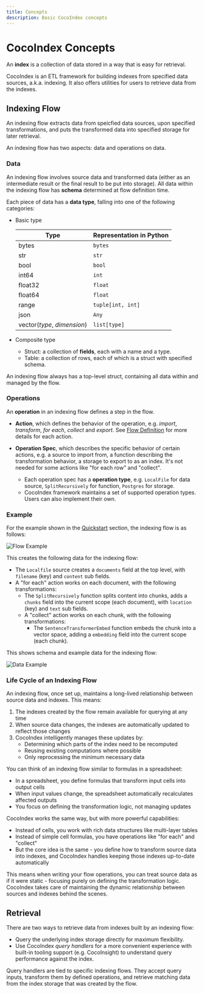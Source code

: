 ```yaml
---
title: Concepts
description: Basic CocoIndex concepts
---
```


# CocoIndex Concepts

An **index** is a collection of data stored in a way that is easy for retrieval.

CocoIndex is an ETL framework for building indexes from specified data sources, a.k.a. indexing. It also offers utilities for users to retrieve data from the indexes.

## Indexing Flow

An indexing flow extracts data from speicfied data sources, upon specified transformations, and puts the transformed data into specified storage for later retrieval.

An indexing flow has two aspects: data and operations on data.

### Data

An indexing flow involves source data and transformed data (either as an intermediate result or the final result to be put into storage). All data within the indexing flow has **schema** determined at flow definition time.

Each piece of data has a **data type**, falling into one of the following categories:

*   Basic type

    | Type                        | Representation in Python |
    |-----------------------------|--------------------------|
    | bytes                       | `bytes`                  |
    | str                         | `str`                    |
    | bool                        | `bool`                   |
    | int64                       | `int`                    |
    | float32                     | `float`                  |
    | float64                     | `float`                  |
    | range                       | `tuple[int, int]`        |
    | json                        | `Any`                    |
    | vector(*type*, *dimension*) | `list[type]`             |


*   Composite type
    *   Struct: a collection of **fields**, each with a name and a type.
    *   Table: a collection of rows, each of which is a struct with specified schema.

An indexing flow always has a top-level struct, containing all data within and managed by the flow.

### Operations

An **operation** in an indexing flow defines a step in the flow.

*   **Action**, which defines the behavior of the operation, e.g. *import*, *transform*, *for each*, *collect* and *export*.
    See [Flow Definition](flow_def) for more details for each action.

*   **Operation Spec**, which describes the specific behavior of certain actions, e.g. a source to import from, a function describing the transformation behavior, a storage to export to as an index. It's not needed for some actions like "for each row" and "collect".
    *   Each operation spec has a **operation type**, e.g. `LocalFile` for data source, `SplitRecursively` for function, `Postgres` for storage.
    *   CocoIndex framework maintains a set of supported operation types. Users can also implement their own.

### Example

For the example shown in the [Quickstart](../getting_started/quickstart) section, the indexing flow is as follows:

![Flow Example](flow_example.svg)

This creates the following data for the indexing flow:

*   The `Localfile` source creates a `documents` field at the top level, with `filename` (key) and `content` sub fields.
*   A "for each" action works on each document, with the following transformations:
    *   The `SplitRecursively` function splits content into chunks, adds a `chunks` field into the current scope (each document), with `location` (key) and `text` sub fields.
    *   A "collect" action works on each chunk, with the following transformations:
        *   The `SentenceTransformerEmbed` function embeds the chunk into a vector space, adding a `embedding` field into the current scope (each chunk).

This shows schema and example data for the indexing flow:

![Data Example](data_example.svg)

### Life Cycle of an Indexing Flow

An indexing flow, once set up, maintains a long-lived relationship between source data and indexes. This means:

1. The indexes created by the flow remain available for querying at any time
2. When source data changes, the indexes are automatically updated to reflect those changes
3. CocoIndex intelligently manages these updates by:
   - Determining which parts of the index need to be recomputed
   - Reusing existing computations where possible
   - Only reprocessing the minimum necessary data

You can think of an indexing flow similar to formulas in a spreadsheet:

- In a spreadsheet, you define formulas that transform input cells into output cells
- When input values change, the spreadsheet automatically recalculates affected outputs
- You focus on defining the transformation logic, not managing updates

CocoIndex works the same way, but with more powerful capabilities:

- Instead of cells, you work with rich data structures like multi-layer tables
- Instead of simple cell formulas, you have operations like "for each" and "collect" 
- But the core idea is the same - you define how to transform source data into indexes, and CocoIndex handles keeping those indexes up-to-date automatically

This means when writing your flow operations, you can treat source data as if it were static - focusing purely on defining the transformation logic. CocoIndex takes care of maintaining the dynamic relationship between sources and indexes behind the scenes.

## Retrieval

There are two ways to retrieve data from indexes built by an indexing flow:

*   Query the underlying index storage directly for maximum flexibility.
*   Use CocoIndex *query handlers* for a more convenient experience with built-in tooling support (e.g. CocoInsight) to understand query performance against the index.

Query handlers are tied to specific indexing flows. They accept query inputs, transform them by defined operations, and retrieve matching data from the index storage that was created by the flow.